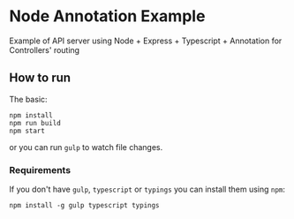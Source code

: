 # Node Annotation Example

Example of API server using Node + Express + Typescript + Annotation for Controllers' routing

## How to run

 The basic:  
```
npm install
npm run build
npm start
```

or you can run `gulp` to watch file changes.


### Requirements
If you don't have `gulp`, `typescript` or `typings` you can install them using `npm`:
```
npm install -g gulp typescript typings
```
